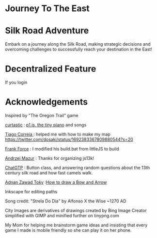 # Journey To The East
# Silk Road Adventure 

Embark on a journey along the Silk Road, making strategic decisions and overcoming challenges to successfully reach your destination in the East!

# Decentralized Feature
If you login 

# Acknowledgements 
Inspired by "The Oregon Trail" game

[curtastic](https://github.com/curtastic) : [p1.js, the tiny piano](https://github.com/curtastic/p1) and songs 

[Tiago Correia
](https://twitter.com/dosaki) : helped me with how to make my map https://twitter.com/dosaki/status/1692383367809880544?s=20


[Frank Force](https://twitter.com/KilledByAPixel) : I modified his build.bat from littleJS to build

[Andrzej Mazur](https://end3r.com/) : Thanks for organizing js13k!

[ChatGTP](https://chat.openai.com/) : Button class, and answering random questions about the 13th century silk road and how fast camels walk.

[Adnan Zawad Toky](https://www.sololearn.com/Profile/4484673) :[How to draw a Bow and Arrow](https://www.sololearn.com/compiler-playground/WQK06A75id02) 

Inkscape for editing paths

Song credit: "Strela Do Dia" by Alfonso X the Wise ~1270 AD

City Images are derivatives of drawings created by Bing Image Creator simplified with GIMP and minified further on tinypng.com

My Mom for helping me brainstorm game ideas and insisting that every game I made is mobile friendly so she can play it on her phone.


